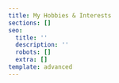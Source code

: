 ```yaml
---
title: My Hobbies & Interests
sections: []
seo:
  title: ''
  description: ''
  robots: []
  extra: []
template: advanced
---
```

